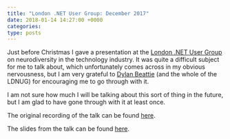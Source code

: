 ```yaml
---
title: "London .NET User Group: December 2017"
date: 2018-01-14 14:27:00 +0000
categories:
type: posts
---
```

Just before Christmas I gave a presentation at the [London .NET User Group](https://www.meetup.com/London-NET-User-Group/) on neurodiversity in the technology industry. It was quite a difficult subject for me to talk about, which unfortunately comes across in my obvious nervousness, but I am very grateful to [Dylan Beattie](https://www.dylanbeattie.net/) (and the whole of the LDNUG) for encouraging me to go through with it.

I am not sure how much I will be talking about this sort of thing in the future, but I am glad to have gone through with it at least once.

The original recording of the talk can be found [here](https://skillsmatter.com/skillscasts/11325-riccardo-bennett-lovsey-on-neuro-diversity-literally-thinking-differently).

The slides from the talk can be found [here](https://www.slideshare.net/countincognito/neurodiversity-literally-thinking-differently-84529316).
